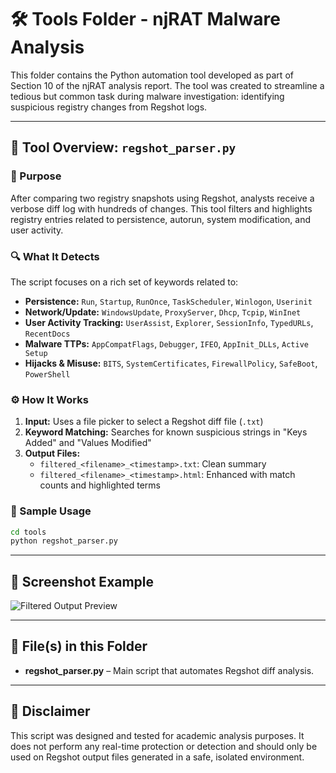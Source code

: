 # 🛠️ Tools Folder - njRAT Malware Analysis

This folder contains the Python automation tool developed as part of Section 10 of the njRAT analysis report. The tool was created to streamline a tedious but common task during malware investigation: identifying suspicious registry changes from Regshot logs.

---

## 🧪 Tool Overview: `regshot_parser.py`

### 📌 Purpose
After comparing two registry snapshots using Regshot, analysts receive a verbose diff log with hundreds of changes. This tool filters and highlights registry entries related to persistence, autorun, system modification, and user activity.

### 🔍 What It Detects
The script focuses on a rich set of keywords related to:
- **Persistence:** `Run`, `Startup`, `RunOnce`, `TaskScheduler`, `Winlogon`, `Userinit`
- **Network/Update:** `WindowsUpdate`, `ProxyServer`, `Dhcp`, `Tcpip`, `WinInet`
- **User Activity Tracking:** `UserAssist`, `Explorer`, `SessionInfo`, `TypedURLs`, `RecentDocs`
- **Malware TTPs:** `AppCompatFlags`, `Debugger`, `IFEO`, `AppInit_DLLs`, `Active Setup`
- **Hijacks & Misuse:** `BITS`, `SystemCertificates`, `FirewallPolicy`, `SafeBoot`, `PowerShell`

### ⚙️ How It Works
1. **Input:** Uses a file picker to select a Regshot diff file (`.txt`)
2. **Keyword Matching:** Searches for known suspicious strings in "Keys Added" and "Values Modified"
3. **Output Files:**
   - `filtered_<filename>_<timestamp>.txt`: Clean summary
   - `filtered_<filename>_<timestamp>.html`: Enhanced with match counts and highlighted terms

### 🧵 Sample Usage
```bash
cd tools
python regshot_parser.py
```

---

## 📸 Screenshot Example

![Filtered Output Preview](..data/regshot_parser_v2.png)



---

## 📁 File(s) in this Folder
- **regshot_parser.py** – Main script that automates Regshot diff analysis.

---

## 📌 Disclaimer
This script was designed and tested for academic analysis purposes. It does not perform any real-time protection or detection and should only be used on Regshot output files generated in a safe, isolated environment.
